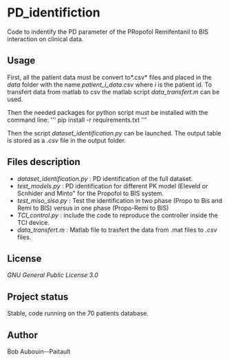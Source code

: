 # PD_identifiction
Code to indentify the PD parameter of the PRopofol Remifentanil to BIS interaction on clinical data.

## Usage
First, all the patient data must be convert to*.csv* files and placed in the *data* folder with the name *patient_i_data.csv* where *i* is the patient id.
To transfert data from matlab to csv the matlab script *data_transfert.m* can be used.

Then the needed packages for python script must be installed with the command line:
'''
pip install -r requirements.txt
'''

Then the script *dataset_identification.py* can be launched. The output table is stored as a *.csv* file in the output folder.

## Files description
* *dataset_identification.py* : PD identification of the full dataset.
* *test_models.py* : PD identification for different PK model (Eleveld or Scnhider and Minto" for the Propofol to BIS system.
* *test_miso_siso.py* : Test the identification in two phase (Propo to Bis and Remi to BIS) versus in one phase (Propo-Remi to BIS)
* *TCI_control.py* : include the code to reproduce the controller inside the TCI device.
* *data_transfert.m* : Matlab file to trasfert the data from .mat files to *.csv* files.


## License

_GNU General Public License 3.0_

## Project status
Stable, code running on the 70 patients database.

## Author
Bob Aubouin--Paitault
